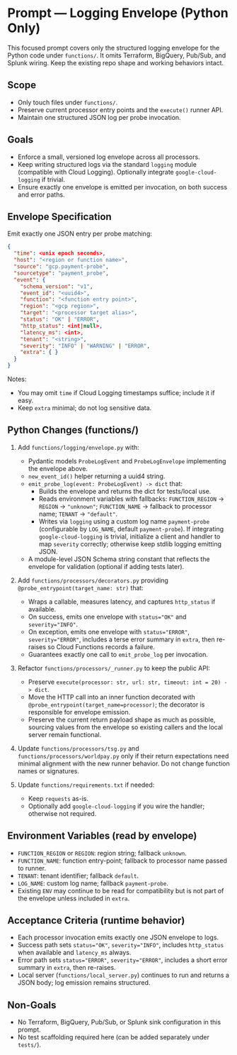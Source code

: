 # Prompt — Logging Envelope (Python Only)

This focused prompt covers only the structured logging envelope for the Python code under `functions/`. It omits Terraform, BigQuery, Pub/Sub, and Splunk wiring. Keep the existing repo shape and working behaviors intact.

## Scope
- Only touch files under `functions/`.
- Preserve current processor entry points and the `execute()` runner API.
- Maintain one structured JSON log per probe invocation.

## Goals
- Enforce a small, versioned log envelope across all processors.
- Keep writing structured logs via the standard `logging` module (compatible with Cloud Logging). Optionally integrate `google-cloud-logging` if trivial.
- Ensure exactly one envelope is emitted per invocation, on both success and error paths.

## Envelope Specification
Emit exactly one JSON entry per probe matching:
```json
{
  "time": <unix epoch seconds>,
  "host": "<region or function name>",
  "source": "gcp.payment-probe",
  "sourcetype": "payment_probe",
  "event": {
    "schema_version": "v1",
    "event_id": "<uuid4>",
    "function": "<function entry point>",
    "region": "<gcp region>",
    "target": "<processor target alias>",
    "status": "OK" | "ERROR",
    "http_status": <int|null>,
    "latency_ms": <int>,
    "tenant": "<string>",
    "severity": "INFO" | "WARNING" | "ERROR",
    "extra": { }
  }
}
```

Notes:
- You may omit `time` if Cloud Logging timestamps suffice; include it if easy.
- Keep `extra` minimal; do not log sensitive data.

## Python Changes (functions/)
1. Add `functions/logging/envelope.py` with:
   - Pydantic models `ProbeLogEvent` and `ProbeLogEnvelope` implementing the envelope above.
   - `new_event_id()` helper returning a uuid4 string.
   - `emit_probe_log(event: ProbeLogEvent) -> dict` that:
     - Builds the envelope and returns the dict for tests/local use.
     - Reads environment variables with fallbacks: `FUNCTION_REGION` → `REGION` → `"unknown"`; `FUNCTION_NAME` → fallback to processor name; `TENANT` → `"default"`.
     - Writes via `logging` using a custom log name `payment-probe` (configurable by `LOG_NAME`, default `payment-probe`). If integrating `google-cloud-logging` is trivial, initialize a client and handler to map `severity` correctly; otherwise keep stdlib logging emitting JSON.
   - A module-level JSON Schema string constant that reflects the envelope for validation (optional if adding tests later).

2. Add `functions/processors/decorators.py` providing `@probe_entrypoint(target_name: str)` that:
   - Wraps a callable, measures latency, and captures `http_status` if available.
   - On success, emits one envelope with `status="OK"` and `severity="INFO"`.
   - On exception, emits one envelope with `status="ERROR"`, `severity="ERROR"`, includes a terse error summary in `extra`, then re-raises so Cloud Functions records a failure.
   - Guarantees exactly one call to `emit_probe_log` per invocation.

3. Refactor `functions/processors/_runner.py` to keep the public API:
   - Preserve `execute(processor: str, url: str, timeout: int = 20) -> dict`.
   - Move the HTTP call into an inner function decorated with `@probe_entrypoint(target_name=processor)`; the decorator is responsible for envelope emission.
   - Preserve the current return payload shape as much as possible, sourcing values from the envelope so existing callers and the local server remain functional.

4. Update `functions/processors/tsg.py` and `functions/processors/worldpay.py` only if their return expectations need minimal alignment with the new runner behavior. Do not change function names or signatures.

5. Update `functions/requirements.txt` if needed:
   - Keep `requests` as-is.
   - Optionally add `google-cloud-logging` if you wire the handler; otherwise not required.

## Environment Variables (read by envelope)
- `FUNCTION_REGION` or `REGION`: region string; fallback `unknown`.
- `FUNCTION_NAME`: function entry-point; fallback to processor name passed to runner.
- `TENANT`: tenant identifier; fallback `default`.
- `LOG_NAME`: custom log name; fallback `payment-probe`.
- Existing `ENV` may continue to be read for compatibility but is not part of the envelope unless included in `extra`.

## Acceptance Criteria (runtime behavior)
- Each processor invocation emits exactly one JSON envelope to logs.
- Success path sets `status="OK"`, `severity="INFO"`, includes `http_status` when available and `latency_ms` always.
- Error path sets `status="ERROR"`, `severity="ERROR"`, includes a short error summary in `extra`, then re-raises.
- Local server (`functions/local_server.py`) continues to run and returns a JSON body; log emission remains structured.

## Non-Goals
- No Terraform, BigQuery, Pub/Sub, or Splunk sink configuration in this prompt.
- No test scaffolding required here (can be added separately under `tests/`).

